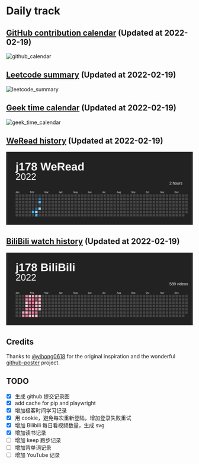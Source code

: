 # Daily track

## [GitHub contribution calendar](https://github.com/j178) (Updated at 2022-02-19)
![github_calendar](https://s2.loli.net/2022/02/19/4XrQj91iGdZgMxl.png)

## [Leetcode summary](https://leetcode-cn.com/u/j178) (Updated at 2022-02-19)
![leetcode_summary](https://s2.loli.net/2022/02/19/6k2Zq3vmbOex1wB.png)

## [Geek time calendar](https://time.geekbang.org/) (Updated at 2022-02-19)
![geek_time_calendar](https://s2.loli.net/2022/02/19/zb7Kh4sdpy9iwmG.png)

## [WeRead history](https://weread.qq.com) (Updated at 2022-02-19)
![weread_history](./data/weread_history.svg)

## [BiliBili watch history](https://bilibili.com) (Updated at 2022-02-19)
![bilibili_history](./data/bilibili_history.svg)


## Credits
Thanks to [@yihong0618](https://github.com/yihong0618) for the original inspiration and the wonderful [github-poster](https://github.com/yihong0618/GitHubPoster) project.


## TODO
- [x] 生成 github 提交记录图
- [x] add cache for pip and playwright
- [x] 增加极客时间学习记录
- [x] 用 cookie，避免每次重新登陆，增加登录失败重试
- [x] 增加 Bilibili 每日看视频数量，生成 svg
- [x] 增加读书记录
- [ ] 增加 keep 跑步记录
- [ ] 增加背单词记录
- [ ] 增加 YouTube 记录
